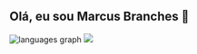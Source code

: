 ## Olá, eu sou Marcus Branches 👋


<div>
  <img src="https://github-readme-stats.vercel.app/api?username=mbranches&theme=tokyonight&show_icons=true&hide_border=true&count_private=true)" alt="languages graph"/>
  <img src="https://github-readme-stats.vercel.app/api/top-langs/?username=mbranches&theme=tokyonight&show_icons=true&hide_border=true&layout=compact"/>
</div>


<!--
**mbranches/mbranches** is a ✨ _special_ ✨ repository because its `README.md` (this file) appears on your GitHub profile.

Here are some ideas to get you started:

- 🔭 I’m currently working on ...
- 🌱 I’m currently learning ...
- 👯 I’m looking to collaborate on ...
- 🤔 I’m looking for help with ...
- 💬 Ask me about ...
- 📫 How to reach me: ...
- 😄 Pronouns: ...
- ⚡ Fun fact: ...
-->
